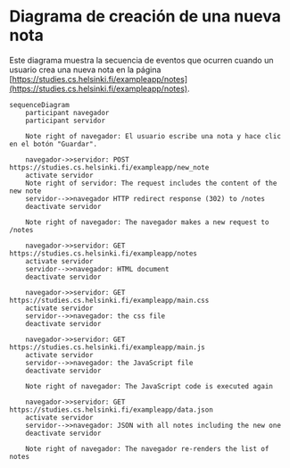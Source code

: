 # Diagrama de creación de una nueva nota

Este diagrama muestra la secuencia de eventos que ocurren cuando un usuario crea una nueva nota en la página [https://studies.cs.helsinki.fi/exampleapp/notes](https://studies.cs.helsinki.fi/exampleapp/notes).

```mermaid
sequenceDiagram
    participant navegador
    participant servidor

    Note right of navegador: El usuario escribe una nota y hace clic en el botón "Guardar".

    navegador->>servidor: POST https://studies.cs.helsinki.fi/exampleapp/new_note
    activate servidor
    Note right of servidor: The request includes the content of the new note
    servidor-->>navegador HTTP redirect response (302) to /notes
    deactivate servidor

    Note right of navegador: The navegador makes a new request to /notes

    navegador->>servidor: GET https://studies.cs.helsinki.fi/exampleapp/notes
    activate servidor
    servidor-->>navegador: HTML document
    deactivate servidor

    navegador->>servidor: GET https://studies.cs.helsinki.fi/exampleapp/main.css
    activate servidor
    servidor-->>navegador: the css file
    deactivate servidor

    navegador->>servidor: GET https://studies.cs.helsinki.fi/exampleapp/main.js
    activate servidor
    servidor-->>navegador: the JavaScript file
    deactivate servidor

    Note right of navegador: The JavaScript code is executed again

    navegador->>servidor: GET https://studies.cs.helsinki.fi/exampleapp/data.json
    activate servidor
    servidor-->>navegador: JSON with all notes including the new one
    deactivate servidor

    Note right of navegador: The navegador re-renders the list of notes